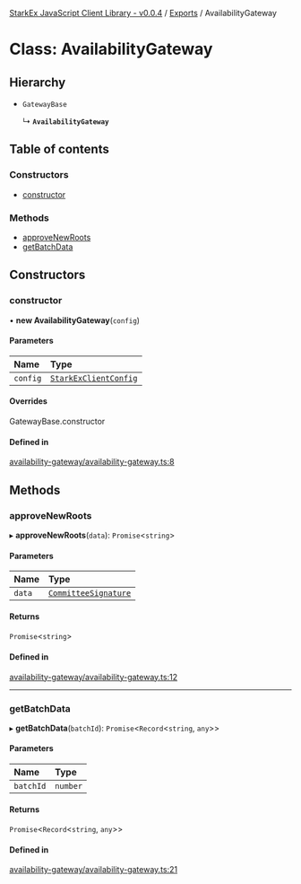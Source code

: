 [StarkEx JavaScript Client Library - v0.0.4](../README.md) / [Exports](../modules.md) / AvailabilityGateway

# Class: AvailabilityGateway

## Hierarchy

- `GatewayBase`

  ↳ **`AvailabilityGateway`**

## Table of contents

### Constructors

- [constructor](AvailabilityGateway.md#constructor)

### Methods

- [approveNewRoots](AvailabilityGateway.md#approvenewroots)
- [getBatchData](AvailabilityGateway.md#getbatchdata)

## Constructors

### constructor

• **new AvailabilityGateway**(`config`)

#### Parameters

| Name     | Type                                                          |
| :------- | :------------------------------------------------------------ |
| `config` | [`StarkExClientConfig`](../interfaces/StarkExClientConfig.md) |

#### Overrides

GatewayBase.constructor

#### Defined in

[availability-gateway/availability-gateway.ts:8](https://github.com/starkware-libs/starkex-js/blob/8a20d56/src/lib/availability-gateway/availability-gateway.ts#L8)

## Methods

### approveNewRoots

▸ **approveNewRoots**(`data`): `Promise`<`string`\>

#### Parameters

| Name   | Type                                                        |
| :----- | :---------------------------------------------------------- |
| `data` | [`CommitteeSignature`](../interfaces/CommitteeSignature.md) |

#### Returns

`Promise`<`string`\>

#### Defined in

[availability-gateway/availability-gateway.ts:12](https://github.com/starkware-libs/starkex-js/blob/8a20d56/src/lib/availability-gateway/availability-gateway.ts#L12)

---

### getBatchData

▸ **getBatchData**(`batchId`): `Promise`<`Record`<`string`, `any`\>\>

#### Parameters

| Name      | Type     |
| :-------- | :------- |
| `batchId` | `number` |

#### Returns

`Promise`<`Record`<`string`, `any`\>\>

#### Defined in

[availability-gateway/availability-gateway.ts:21](https://github.com/starkware-libs/starkex-js/blob/8a20d56/src/lib/availability-gateway/availability-gateway.ts#L21)
